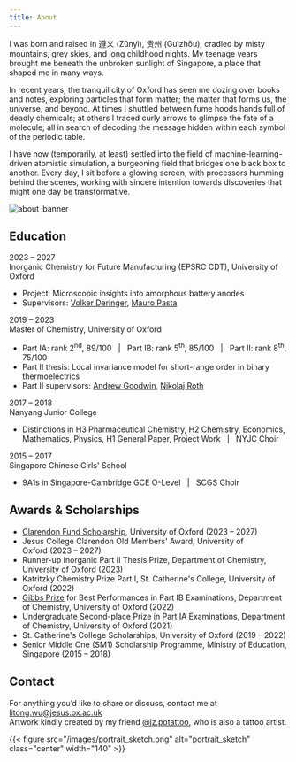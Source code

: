 ```yaml
---
title: About
---
```


I was born and raised in 遵义 (Zūnyì), 贵州 (Guìzhōu), cradled by misty mountains, grey skies, and long childhood nights. My teenage years brought me beneath the unbroken sunlight of Singapore, a place that shaped me in many ways.

In recent years, the tranquil city of Oxford has seen me dozing over books and notes, exploring particles that form matter; the matter that forms us, the universe, and beyond. At times I shuttled between fume hoods hands full of deadly chemicals; at others I traced curly arrows to glimpse the fate of a molecule; all in search of decoding the message hidden within each symbol of the periodic table.

I have now (temporarily, at least) settled into the field of machine-learning-driven atomistic simulation, a burgeoning field that bridges one black box to another. Every day, I sit before a glowing screen, with processors humming behind the scenes, working with sincere intention towards discoveries that might one day be transformative.

<div class="about-banner">
  <img src="/images/about_banner.png" alt="about_banner">
</div>

## Education

<div class="timeline">

  <div class="timeline-year">2023 – 2027</div>
  <div class="timeline-entry">
    <span class="timeline-title">
      Inorganic Chemistry for Future Manufacturing (EPSRC CDT), University of Oxford
    </span>
    <ul>
      <li>Project: Microscopic insights into amorphous battery anodes</li>
      <li>Supervisors: <a href="https://www.chem.ox.ac.uk/people/volker-deringer/">Volker Deringer</a>, <a href="https://www.materials.ox.ac.uk/peoplepages/pasta.html">Mauro Pasta</a></li>
    </ul>
  </div>

  <div class="timeline-year">2019 – 2023</div>
  <div class="timeline-entry">
    <span class="timeline-title">Master of Chemistry, University of Oxford</span>
    <ul>
      <li class="highlight-line">
        Part IA: rank 2<sup>nd</sup>, 89/100 &nbsp;&nbsp;|&nbsp;&nbsp;
        Part IB: rank 5<sup>th</sup>, 85/100 &nbsp;&nbsp;|&nbsp;&nbsp;
        Part II: rank 8<sup>th</sup>, 75/100
      </li>
      <li>
        Part II thesis: Local invariance model for short-range order in binary thermoelectrics
      </li>
      <li>
        Part II supervisors: <a href="https://goodwingroupox.uk/">Andrew Goodwin</a>, <a href="https://scholar.google.com/citations?user=bFmpd3kAAAAJ&hl=en">Nikolaj Roth</a>
      </li>
    </ul>
  </div>

  <div class="timeline-year">2017 – 2018</div>
  <div class="timeline-entry">
    <span class="timeline-title">Nanyang Junior College</span>
    <ul>
      <li>Distinctions in H3 Pharmaceutical Chemistry, H2 Chemistry, Economics, Mathematics, Physics, H1 General Paper, Project Work &nbsp;&nbsp;|&nbsp;&nbsp; NYJC Choir</li>
    </ul>
  </div>

  <div class="timeline-year">2015 – 2017</div>
  <div class="timeline-entry">
    <span class="timeline-title">Singapore Chinese Girls' School</span>
    <ul>
      <li>9A1s in Singapore-Cambridge GCE O-Level &nbsp;&nbsp;|&nbsp;&nbsp; SCGS Choir</li>
    </ul>
  </div>

</div>

## Awards & Scholarships

- [Clarendon Fund Scholarship](https://www.ox.ac.uk/clarendon), University of Oxford&nbsp;(2023&nbsp;– 2027)
- Jesus College Clarendon Old Members' Award, University of Oxford&nbsp;(2023&nbsp;– 2027)
- Runner-up Inorganic Part II Thesis Prize, Department of Chemistry, University of Oxford&nbsp;(2023)
- Katritzky Chemistry Prize Part I, St. Catherine's College, University of Oxford&nbsp;(2022)
- [Gibbs Prize](https://www.ox.ac.uk/students/fees-funding/prizes-and-awards/gibbs) for Best Performances in Part IB Examinations, Department of Chemistry, University of Oxford&nbsp;(2022)
- Undergraduate Second-place Prize in Part IA Examinations, Department of Chemistry, University of Oxford&nbsp;(2021)
- St. Catherine's College Scholarships, University of Oxford&nbsp;(2019&nbsp;– 2022)
- Senior Middle One (SM1) Scholarship Programme, Ministry of Education, Singapore&nbsp;(2015&nbsp;– 2018)


## Contact
For anything you’d like to share or discuss, contact me at [litong.wu@jesus.ox.ac.uk](mailto:litong.wu@jesus.ox.ac.uk)
<br>
Artwork kindly created by my friend [@jz.potattoo](https://www.instagram.com/jz.potattoo?igsh=c3M3cjE1Y2hqazNh), who is also a tattoo artist.

{{< figure src="/images/portrait_sketch.png" alt="portrait_sketch" class="center" width="140" >}}
